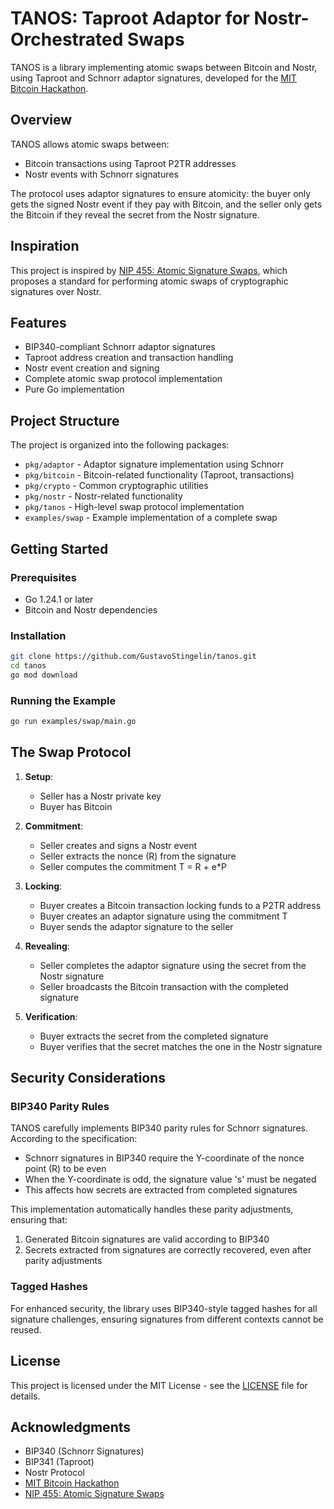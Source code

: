# TANOS: Taproot Adaptor for Nostr-Orchestrated Swaps

TANOS is a library implementing atomic swaps between Bitcoin and Nostr, using Taproot and Schnorr adaptor signatures, developed for the [MIT Bitcoin Hackathon](https://mitbitcoin.dev/).

## Overview

TANOS allows atomic swaps between:
- Bitcoin transactions using Taproot P2TR addresses
- Nostr events with Schnorr signatures

The protocol uses adaptor signatures to ensure atomicity: the buyer only gets the signed Nostr event if they pay with Bitcoin, and the seller only gets the Bitcoin if they reveal the secret from the Nostr signature.

## Inspiration

This project is inspired by [NIP 455: Atomic Signature Swaps](https://github.com/vstabile/nips/blob/atomic-signature-swaps/XX.md), which proposes a standard for performing atomic swaps of cryptographic signatures over Nostr.

## Features

- BIP340-compliant Schnorr adaptor signatures
- Taproot address creation and transaction handling
- Nostr event creation and signing
- Complete atomic swap protocol implementation
- Pure Go implementation

## Project Structure

The project is organized into the following packages:

- `pkg/adaptor` - Adaptor signature implementation using Schnorr
- `pkg/bitcoin` - Bitcoin-related functionality (Taproot, transactions)
- `pkg/crypto` - Common cryptographic utilities
- `pkg/nostr` - Nostr-related functionality
- `pkg/tanos` - High-level swap protocol implementation
- `examples/swap` - Example implementation of a complete swap

## Getting Started

### Prerequisites

- Go 1.24.1 or later
- Bitcoin and Nostr dependencies

### Installation

```bash
git clone https://github.com/GustavoStingelin/tanos.git
cd tanos
go mod download
```

### Running the Example

```bash
go run examples/swap/main.go
```

## The Swap Protocol

1. **Setup**:
   - Seller has a Nostr private key
   - Buyer has Bitcoin

2. **Commitment**:
   - Seller creates and signs a Nostr event
   - Seller extracts the nonce (R) from the signature
   - Seller computes the commitment T = R + e*P

3. **Locking**:
   - Buyer creates a Bitcoin transaction locking funds to a P2TR address
   - Buyer creates an adaptor signature using the commitment T
   - Buyer sends the adaptor signature to the seller

4. **Revealing**:
   - Seller completes the adaptor signature using the secret from the Nostr signature
   - Seller broadcasts the Bitcoin transaction with the completed signature

5. **Verification**:
   - Buyer extracts the secret from the completed signature
   - Buyer verifies that the secret matches the one in the Nostr signature

## Security Considerations

### BIP340 Parity Rules

TANOS carefully implements BIP340 parity rules for Schnorr signatures. According to the specification:

- Schnorr signatures in BIP340 require the Y-coordinate of the nonce point (R) to be even
- When the Y-coordinate is odd, the signature value 's' must be negated
- This affects how secrets are extracted from completed signatures

This implementation automatically handles these parity adjustments, ensuring that:
1. Generated Bitcoin signatures are valid according to BIP340
2. Secrets extracted from signatures are correctly recovered, even after parity adjustments

### Tagged Hashes

For enhanced security, the library uses BIP340-style tagged hashes for all signature challenges, ensuring signatures from different contexts cannot be reused.

## License

This project is licensed under the MIT License - see the [LICENSE](LICENSE) file for details.

## Acknowledgments

- BIP340 (Schnorr Signatures)
- BIP341 (Taproot)
- Nostr Protocol
- [MIT Bitcoin Hackathon](https://mitbitcoin.dev/)
- [NIP 455: Atomic Signature Swaps](https://github.com/vstabile/nips/blob/atomic-signature-swaps/XX.md)
